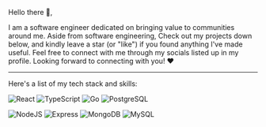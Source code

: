 Hello there 👋,

I am a software engineer dedicated on bringing value to communities around me. Aside from software engineering, Check out my projects down below, and kindly leave a star (or "like") if you found anything I've made useful. Feel free to connect with me through my socials listed up in my profile. Looking forward to connecting with you! ❤️

---

Here's a list of my tech stack and skills:

![React](https://img.shields.io/badge/-React-lightblue?style=for-the-badge)
![TypeScript](https://img.shields.io/badge/-TypeScript-lightblue?style=for-the-badge)
![Go](https://img.shields.io/badge/-Go-lightblue?style=for-the-badge)
![PostgreSQL](https://img.shields.io/badge/-PostgreSQL-lightblue?style=for-the-badge)

![NodeJS](https://img.shields.io/badge/-NodeJS-white?style=for-the-badge)
![Express](https://img.shields.io/badge/-ExpressJS-white?style=for-the-badge)
![MongoDB](https://img.shields.io/badge/-Mongodb-white?style=for-the-badge)
![MySQL](https://img.shields.io/badge/-MySql-white?style=for-the-badge)

<!--![https://github-readme-stats.vercel.app/api?username=hafidznaufl&hide=contribs,prs,issues](https://github-readme-stats.vercel.app/api?username=hafidznaufl&hide=contribs,prs,issues)--!>
<!--
**hafidznaufl/hafidznaufl** is a ✨ _special_ ✨ repository because its `README.md` (this file) appears on your GitHub profile.

[![](https://visitcount.itsvg.in/api?id=hafidznaufl&icon=0&color=0)](https://visitcount.itsvg.in)

![](https://github-readme-streak-stats.herokuapp.com/?user=hafidznaufl&theme=radical&hide_border=false)<br/>
![](https://github-readme-stats.vercel.app/api/top-langs/?username=hafidznaufl&theme=radical&hide_border=false&include_all_commits=true&count_private=false&layout=compact)

Here are some ideas to get you started:

- 🔭 I’m currently working on ...
- 🌱 I’m currently learning ...
- 👯 I’m looking to collaborate on ...
- 🤔 I’m looking for help with ...
- 💬 Ask me about ...
- 📫 How to reach me: ...
- 😄 Pronouns: ...
- ⚡ Fun fact: ...
-->
